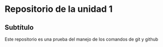 # Repositorio de la unidad 1
## Subtítulo

Este repositorio es una prueba del manejo de los comandos de git y github